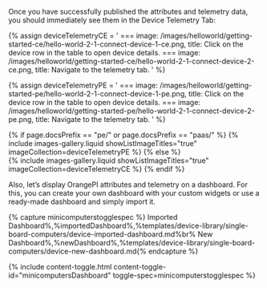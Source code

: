 Once you have successfully published the attributes and telemetry data, you should immediately see them in the Device Telemetry Tab:

{% assign deviceTelemetryCE = '
    ===
        image: /images/helloworld/getting-started-ce/hello-world-2-1-connect-device-1-ce.png,
        title: Click on the device row in the table to open device details.
    ===
        image: /images/helloworld/getting-started-ce/hello-world-2-1-connect-device-2-ce.png,
        title: Navigate to the telemetry tab.
    '
%}

{% assign deviceTelemetryPE = '
    ===
        image: /images/helloworld/getting-started-pe/hello-world-2-1-connect-device-1-pe.png,
        title: Click on the device row in the table to open device details.
    ===
        image: /images/helloworld/getting-started-pe/hello-world-2-1-connect-device-2-pe.png,
        title: Navigate to the telemetry tab.
    '
%}

{% if page.docsPrefix == "pe/" or page.docsPrefix == "paas/" %}
    {% include images-gallery.liquid showListImageTitles="true" imageCollection=deviceTelemetryPE %}
{% else %}  
    {% include images-gallery.liquid showListImageTitles="true" imageCollection=deviceTelemetryCE %}
{% endif %} 

Also, let’s display OrangePI attributes and telemetry on a dashboard. For this, you can create your own dashboard with 
your custom widgets or use a ready-made dashboard and simply import it.
 
{% capture minicomputerstogglespec %}
Imported Dashboard%,%importedDashboard%,%templates/device-library/single-board-computers/device-imported-dashboard.md%br%
New Dashboard%,%newDashboard%,%templates/device-library/single-board-computers/device-new-dashboard.md{% endcapture %}

{% include content-toggle.html content-toggle-id="minicomputersDashboard" toggle-spec=minicomputerstogglespec %}  
